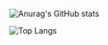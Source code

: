 ![Anurag's GitHub stats](https://github-readme-stats.vercel.app/api?username=baodhg&show_icons=true&theme=radical)

![Top Langs](https://github-readme-stats.vercel.app/api/top-langs/?username=baodhg&size_weight=0.5&count_weight=0.5)

